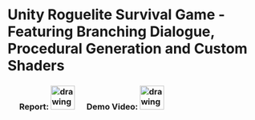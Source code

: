 # Unity Roguelite Survival Game - Featuring Branching Dialogue, Procedural Generation and Custom Shaders

### &nbsp;&nbsp;&nbsp;&nbsp;&nbsp;&nbsp;Report: [<img src="https://upload.wikimedia.org/wikipedia/commons/d/da/Google_Drive_logo.png" alt="drawing" width="48"/>](https://drive.google.com/file/d/1sT19T94j_uZ61QKGa4FCVia-i6yw6BFo/view?usp=sharing)&nbsp;&nbsp;&nbsp;&nbsp;&nbsp;&nbsp;Demo Video: [<img src="https://pngimg.com/uploads/youtube/youtube_PNG102352.png" alt="drawing" width="48"/>](https://www.youtube.com/watch?v=sYGHnzgqpV8)
